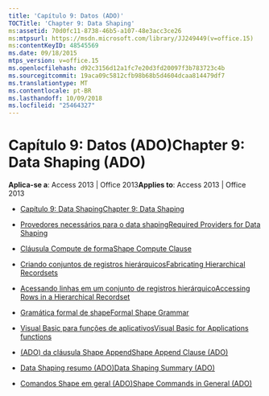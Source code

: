 ```yaml
---
title: 'Capítulo 9: Datos (ADO)'
TOCTitle: 'Chapter 9: Data Shaping'
ms:assetid: 70d0fc11-8738-46b5-a107-48e3acc3ce26
ms:mtpsurl: https://msdn.microsoft.com/library/JJ249449(v=office.15)
ms:contentKeyID: 48545569
ms.date: 09/18/2015
mtps_version: v=office.15
ms.openlocfilehash: d92c3156d12a1fc7e20d3fd20097f3b783723c4b
ms.sourcegitcommit: 19aca09c5812cfb98b68b5d4604dcaa814479df7
ms.translationtype: MT
ms.contentlocale: pt-BR
ms.lasthandoff: 10/09/2018
ms.locfileid: "25464327"
---
```

# <a name="chapter-9-data-shaping-ado"></a><span data-ttu-id="10d15-102">Capítulo 9: Datos (ADO)</span><span class="sxs-lookup"><span data-stu-id="10d15-102">Chapter 9: Data Shaping (ADO)</span></span>


<span data-ttu-id="10d15-103">**Aplica-se a**: Access 2013 | Office 2013</span><span class="sxs-lookup"><span data-stu-id="10d15-103">**Applies to**: Access 2013 | Office 2013</span></span>



  - [<span data-ttu-id="10d15-104">Capítulo 9: Data Shaping</span><span class="sxs-lookup"><span data-stu-id="10d15-104">Chapter 9: Data Shaping</span></span>](chapter-9-data-shaping.md)

  - [<span data-ttu-id="10d15-105">Provedores necessários para o data shaping</span><span class="sxs-lookup"><span data-stu-id="10d15-105">Required Providers for Data Shaping</span></span>](required-providers-for-data-shaping.md)

  - [<span data-ttu-id="10d15-106">Cláusula Compute de forma</span><span class="sxs-lookup"><span data-stu-id="10d15-106">Shape Compute Clause</span></span>](shape-compute-clause.md)

  - [<span data-ttu-id="10d15-107">Criando conjuntos de registros hierárquicos</span><span class="sxs-lookup"><span data-stu-id="10d15-107">Fabricating Hierarchical Recordsets</span></span>](fabricating-hierarchical-recordsets.md)

  - [<span data-ttu-id="10d15-108">Acessando linhas em um conjunto de registros hierárquico</span><span class="sxs-lookup"><span data-stu-id="10d15-108">Accessing Rows in a Hierarchical Recordset</span></span>](accessing-rows-in-a-hierarchical-recordset.md)

  - [<span data-ttu-id="10d15-109">Gramática formal de shape</span><span class="sxs-lookup"><span data-stu-id="10d15-109">Formal Shape Grammar</span></span>](formal-shape-grammar.md)

  - [<span data-ttu-id="10d15-110">Visual Basic para funções de aplicativos</span><span class="sxs-lookup"><span data-stu-id="10d15-110">Visual Basic for Applications functions</span></span>](visual-basic-for-applications-functions.md)

  - [<span data-ttu-id="10d15-111">(ADO) da cláusula Shape Append</span><span class="sxs-lookup"><span data-stu-id="10d15-111">Shape Append Clause (ADO)</span></span>](shape-append-clause-ado.md)

  - [<span data-ttu-id="10d15-112">Data Shaping resumo (ADO)</span><span class="sxs-lookup"><span data-stu-id="10d15-112">Data Shaping Summary (ADO)</span></span>](data-shaping-summary-ado.md)

  - [<span data-ttu-id="10d15-113">Comandos Shape em geral (ADO)</span><span class="sxs-lookup"><span data-stu-id="10d15-113">Shape Commands in General (ADO)</span></span>](shape-commands-in-general-ado.md)

